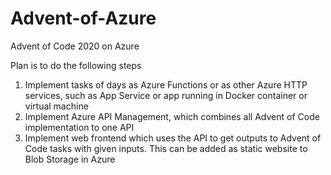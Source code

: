 # Advent-of-Azure
Advent of Code 2020 on Azure

Plan is to do the following steps

1. Implement tasks of days as Azure Functions or as other Azure HTTP services, such as App Service or app running in Docker container or virtual machine
2. Implement Azure API Management, which combines all Advent of Code implementation to one API
3. Implement web frontend which uses the API to get outputs to Advent of Code tasks with given inputs. This can be added as static website to Blob Storage in Azure